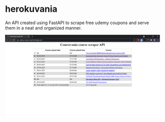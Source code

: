 # herokuvania

An API created using FastAPI to scrape free udemy coupons and serve them in a neat and organized manner.

![](https://github.com/Prajwalsrinvas/herokuvania/blob/main/screenshot.PNG)
